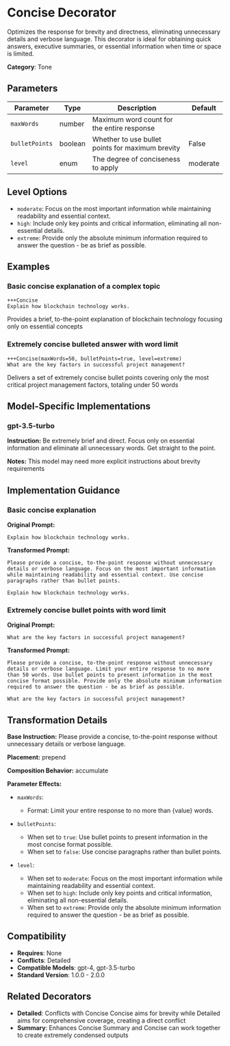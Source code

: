 # Concise Decorator

Optimizes the response for brevity and directness, eliminating unnecessary details and verbose language. This decorator is ideal for obtaining quick answers, executive summaries, or essential information when time or space is limited.

**Category**: Tone

## Parameters

| Parameter | Type | Description | Default |
|-----------|------|-------------|--------|
| `maxWords` | number | Maximum word count for the entire response |  |
| `bulletPoints` | boolean | Whether to use bullet points for maximum brevity | False |
| `level` | enum | The degree of conciseness to apply | moderate |

## Level Options

- `moderate`: Focus on the most important information while maintaining readability and essential context.
- `high`: Include only key points and critical information, eliminating all non-essential details.
- `extreme`: Provide only the absolute minimum information required to answer the question - be as brief as possible.

## Examples

### Basic concise explanation of a complex topic

```
+++Concise
Explain how blockchain technology works.
```

Provides a brief, to-the-point explanation of blockchain technology focusing only on essential concepts

### Extremely concise bulleted answer with word limit

```
+++Concise(maxWords=50, bulletPoints=true, level=extreme)
What are the key factors in successful project management?
```

Delivers a set of extremely concise bullet points covering only the most critical project management factors, totaling under 50 words

## Model-Specific Implementations

### gpt-3.5-turbo

**Instruction:** Be extremely brief and direct. Focus only on essential information and eliminate all unnecessary words. Get straight to the point.

**Notes:** This model may need more explicit instructions about brevity requirements


## Implementation Guidance

### Basic concise explanation

**Original Prompt:**
```
Explain how blockchain technology works.
```

**Transformed Prompt:**
```
Please provide a concise, to-the-point response without unnecessary details or verbose language. Focus on the most important information while maintaining readability and essential context. Use concise paragraphs rather than bullet points.

Explain how blockchain technology works.
```

### Extremely concise bullet points with word limit

**Original Prompt:**
```
What are the key factors in successful project management?
```

**Transformed Prompt:**
```
Please provide a concise, to-the-point response without unnecessary details or verbose language. Limit your entire response to no more than 50 words. Use bullet points to present information in the most concise format possible. Provide only the absolute minimum information required to answer the question - be as brief as possible.

What are the key factors in successful project management?
```

## Transformation Details

**Base Instruction:** Please provide a concise, to-the-point response without unnecessary details or verbose language.

**Placement:** prepend

**Composition Behavior:** accumulate

**Parameter Effects:**

- `maxWords`:
  - Format: Limit your entire response to no more than {value} words.

- `bulletPoints`:
  - When set to `true`: Use bullet points to present information in the most concise format possible.
  - When set to `false`: Use concise paragraphs rather than bullet points.

- `level`:
  - When set to `moderate`: Focus on the most important information while maintaining readability and essential context.
  - When set to `high`: Include only key points and critical information, eliminating all non-essential details.
  - When set to `extreme`: Provide only the absolute minimum information required to answer the question - be as brief as possible.

## Compatibility

- **Requires**: None
- **Conflicts**: Detailed
- **Compatible Models**: gpt-4, gpt-3.5-turbo
- **Standard Version**: 1.0.0 - 2.0.0

## Related Decorators

- **Detailed**: Conflicts with Concise Concise aims for brevity while Detailed aims for comprehensive coverage, creating a direct conflict
- **Summary**: Enhances Concise Summary and Concise can work together to create extremely condensed outputs

